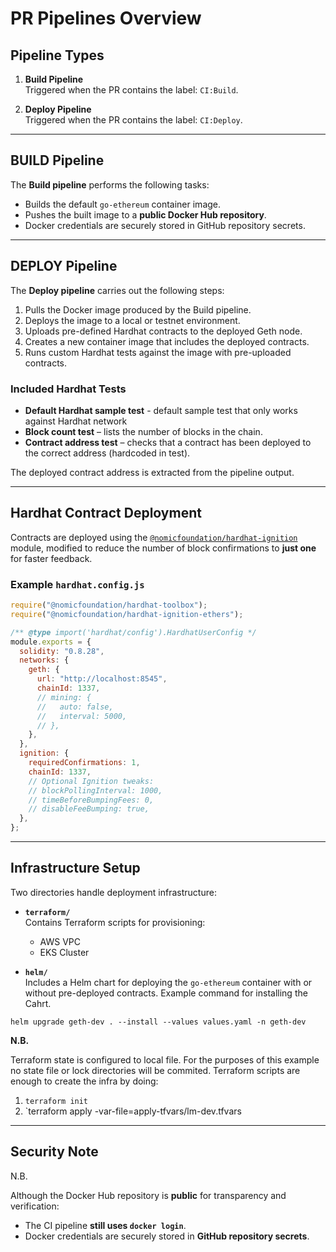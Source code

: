 # PR Pipelines Overview

## Pipeline Types

1. **Build Pipeline**  
   Triggered when the PR contains the label: `CI:Build`.

2. **Deploy Pipeline**  
   Triggered when the PR contains the label: `CI:Deploy`.

---

## BUILD Pipeline

The **Build pipeline** performs the following tasks:

- Builds the default `go-ethereum` container image.
- Pushes the built image to a **public Docker Hub repository**.
- Docker credentials are securely stored in GitHub repository secrets.

---

## DEPLOY Pipeline

The **Deploy pipeline** carries out the following steps:

1. Pulls the Docker image produced by the Build pipeline.
2. Deploys the image to a local or testnet environment.
3. Uploads pre-defined Hardhat contracts to the deployed Geth node.
4. Creates a new container image that includes the deployed contracts.
5. Runs custom Hardhat tests against the image with pre-uploaded contracts.

### Included Hardhat Tests

- **Default Hardhat sample test** - default sample test that only works against Hardhat network
- **Block count test** – lists the number of blocks in the chain.
- **Contract address test** – checks that a contract has been deployed to the correct address (hardcoded in test).

The deployed contract address is extracted from the pipeline output.

---

## Hardhat Contract Deployment

Contracts are deployed using the [`@nomicfoundation/hardhat-ignition`](https://hardhat.org/hardhat-runner/plugins/nomicfoundation-hardhat-ignition) module, modified to reduce the number of block confirmations to **just one** for faster feedback.

### Example `hardhat.config.js`

```js
require("@nomicfoundation/hardhat-toolbox");
require("@nomicfoundation/hardhat-ignition-ethers");

/** @type import('hardhat/config').HardhatUserConfig */
module.exports = {
  solidity: "0.8.28",
  networks: {
    geth: {
      url: "http://localhost:8545",
      chainId: 1337,
      // mining: {
      //   auto: false,
      //   interval: 5000,
      // },
    },
  },
  ignition: {
    requiredConfirmations: 1,
    chainId: 1337,
    // Optional Ignition tweaks:
    // blockPollingInterval: 1000,
    // timeBeforeBumpingFees: 0,
    // disableFeeBumping: true,
  },
};
```
---

## Infrastructure Setup

Two directories handle deployment infrastructure:

- **`terraform/`**  
  Contains Terraform scripts for provisioning:
  - AWS VPC
  - EKS Cluster

- **`helm/`**  
  Includes a Helm chart for deploying the `go-ethereum` container with or without pre-deployed contracts.
  Example command for installing the Cahrt.

```
helm upgrade geth-dev . --install --values values.yaml -n geth-dev
```


**N.B.**

Terraform state is configured to local file. For the purposes of this example no state file or lock directories will be commited.
Terraform scripts are enough to create the infra by doing:
1. `terraform init`
2. `terraform apply -var-file=apply-tfvars/lm-dev.tfvars

---

## Security Note
N.B.

Although the Docker Hub repository is **public** for transparency and verification:
  - The CI pipeline **still uses `docker login`**.
  - Docker credentials are securely stored in **GitHub repository secrets**.
